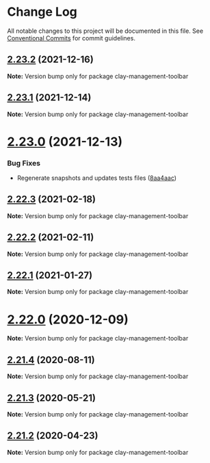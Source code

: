 # Change Log

All notable changes to this project will be documented in this file.
See [Conventional Commits](https://conventionalcommits.org) for commit guidelines.

## [2.23.2](https://github.com/liferay/clay/tree/master/packages/clay-management-toolbar/compare/v2.23.1...v2.23.2) (2021-12-16)

**Note:** Version bump only for package clay-management-toolbar





## [2.23.1](https://github.com/liferay/clay/tree/master/packages/clay-management-toolbar/compare/v2.23.0...v2.23.1) (2021-12-14)

**Note:** Version bump only for package clay-management-toolbar





# [2.23.0](https://github.com/liferay/clay/tree/master/packages/clay-management-toolbar/compare/v2.22.4...v2.23.0) (2021-12-13)


### Bug Fixes

* Regenerate snapshots and updates tests files ([8aa4aac](https://github.com/liferay/clay/tree/master/packages/clay-management-toolbar/commit/8aa4aac))





## [2.22.3](https://github.com/liferay/clay/tree/master/packages/clay-management-toolbar/compare/v2.22.2...v2.22.3) (2021-02-18)

**Note:** Version bump only for package clay-management-toolbar





## [2.22.2](https://github.com/liferay/clay/tree/master/packages/clay-management-toolbar/compare/v2.22.1...v2.22.2) (2021-02-11)

**Note:** Version bump only for package clay-management-toolbar





## [2.22.1](https://github.com/liferay/clay/tree/master/packages/clay-management-toolbar/compare/v2.22.0...v2.22.1) (2021-01-27)

**Note:** Version bump only for package clay-management-toolbar





# [2.22.0](https://github.com/liferay/clay/tree/master/packages/clay-management-toolbar/compare/v2.21.5...v2.22.0) (2020-12-09)

**Note:** Version bump only for package clay-management-toolbar





## [2.21.4](https://github.com/liferay/clay/tree/master/packages/clay-management-toolbar/compare/v2.21.3...v2.21.4) (2020-08-11)

**Note:** Version bump only for package clay-management-toolbar





## [2.21.3](https://github.com/liferay/clay/tree/master/packages/clay-management-toolbar/compare/v2.21.2...v2.21.3) (2020-05-21)

**Note:** Version bump only for package clay-management-toolbar





## [2.21.2](https://github.com/liferay/clay/tree/master/packages/clay-management-toolbar/compare/v2.21.1...v2.21.2) (2020-04-23)

**Note:** Version bump only for package clay-management-toolbar
